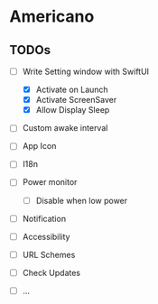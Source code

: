 # Americano

## TODOs

- [ ] Write Setting window with SwiftUI
  - [x] Activate on Launch
  - [x] Activate ScreenSaver
  - [x] Allow Display Sleep
- [ ] Custom awake interval
- [ ] App Icon
- [ ] I18n
- [ ] Power monitor
  - [ ] Disable when low power
- [ ] Notification
- [ ] Accessibility
- [ ] URL Schemes
- [ ] Check Updates
- [ ] ...

